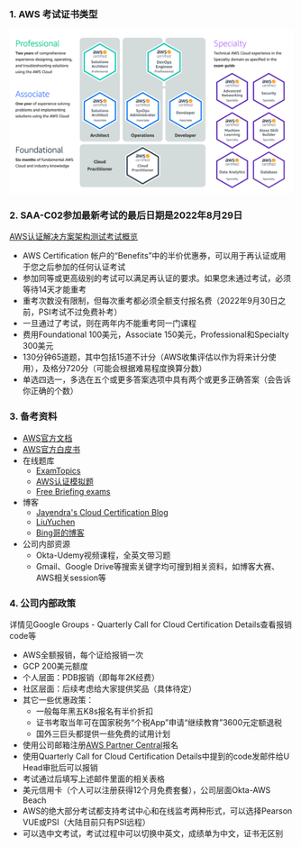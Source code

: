 ### 1. AWS 考试证书类型

![List of AWS Certifications](saa.png)

### 2. SAA-C02参加最新考试的最后日期是2022年8月29日
[AWS认证解决方案架构测试考试概览](https://aws.amazon.com/cn/certification/certified-solutions-architect-associate/)

- AWS Certification 帐户的“Benefits”中的半价优惠券，可以用于再认证或用于您之后参加的任何认证考试
- 参加同等或更高级别的考试可以满足再认证的要求。如果您未通过考试，必须等待14天才能重考
- 重考次数没有限制，但每次重考都必须全额支付报名费（2022年9月30日之前，PSI考试不过免费补考）
- 一旦通过了考试，则在两年内不能重考同一门课程
- 费用Foundational 100美元，Associate 150美元，Professional和Specialty 300美元
- 130分钟65道题，其中包括15道不计分（AWS收集评估以作为将来计分使用），及格分720分（可能会根据难易程度换算分数）
- 单选四选一，多选在五个或更多答案选项中具有两个或更多正确答案（会告诉你正确的个数）

### 3. 备考资料

- [AWS官方文档](https://docs.aws.amazon.com/index.html)
- [AWS官方白皮书](https://aws.amazon.com/cn/whitepapers/)
- 在线题库
  - [ExamTopics](https://www.examtopics.com/exams/amazon/aws-certified-solutions-architect-associate-saa-c02/)
  - [AWS认证模拟题](https://mytodo.vip/)
  - [Free Briefing exams](https://www.briefmenow.org/amazon/)
- 博客
  - [Jayendra's Cloud Certification Blog](https://jayendrapatil.com/)
  - [LiuYuchen](https://liuyuchen777.github.io/2021/10/04/AWS-Study-Note/AWS-SAA-C02/)
  - [Bing哥的博客](http://www.cloudbin.cn/?tag=aws&paged=2)
- 公司内部资源
  - Okta-Udemy视频课程，全英文带习题
  - Gmail、Google Drive等搜索关键字均可搜到相关资料，如博客大赛、AWS相关session等

### 4. 公司内部政策
详情见Google Groups - Quarterly Call for Cloud Certification Details查看报销code等

- AWS全额报销，每个证给报销一次
- GCP 200美元额度
- 个人层面：PDB报销（即每年2K经费）
- 社区层面：后续考虑给大家提供奖品（具体待定）
- 其它一些优惠政策：
  - 一般每年黑五K8s报名有半价折扣
  - 证书考取当年可在国家税务“个税App”申请“继续教育”3600元定额退税
  - 国外三巨头都提供一些免费的试用计划
- 使用公司邮箱注册[AWS Partner Central](https://partnercentral.awspartner.com/)报名
- 使用Quarterly Call for Cloud Certification Details中提到的code发邮件给U Head审批后可以报销
- 考试通过后填写上述邮件里面的相关表格
- 美元信用卡（个人可以注册获得12个月免费套餐），公司层面Okta-AWS Beach
- AWS的绝大部分考试都支持考试中心和在线监考两种形式，可以选择Pearson VUE或PSI（大陆目前只有PSI远程）
- 可以选中文考试，考试过程中可以切换中英文，成绩单为中文，证书无区别
